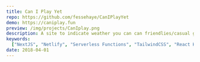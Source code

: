 ```yaml
---
title: Can I Play Yet
repo: https://github.com/fessehaye/CanIPlayYet
demo: https://caniplay.fun
preview: /img/projects/CanIplay.png
description: A site to indicate weather you can can friendlies/casual games during the tournament with remaining setups.
keywords:
  ["NextJS", "Netlify", "Serverless Functions", "TailwindCSS", "React Hooks"]
date: 2018-04-01
---
```

